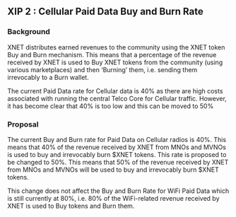 ## XIP 2 : Cellular Paid Data Buy and Burn Rate 


### Background

XNET distributes earned revenues to the community using the XNET token Buy and Burn mechanism. This means that a percentage of the revenue received by XNET is used to Buy XNET tokens from the community (using various marketplaces) and then ‘Burning’ them, i.e. sending them irrevocably to a Burn wallet.

The current Paid Data rate for Cellular data is 40% as there are high costs associated with running the central Telco Core for Cellular traffic. However, it has become clear that 40% is too low and this can be moved to 50%


### Proposal

The current Buy and Burn rate for Paid Data on Cellular radios is 40%. This means that 40% of the revenue received by XNET from MNOs and MVNOs is used to buy and irrevocably burn $XNET tokens. This rate is proposed to be changed to 50%. This means that 50% of the revenue received by XNET from MNOs and MVNOs will be used to buy and irrevocably burn $XNET tokens.

This change does not affect the Buy and Burn Rate for WiFi Paid Data which is still currently at 80%, i.e. 80% of the WiFi-related revenue received by XNET is used to Buy tokens and Burn them.
